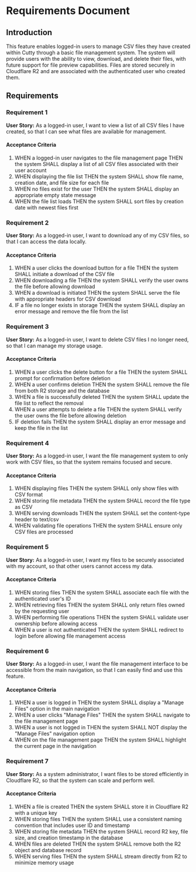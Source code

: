 # Requirements Document

## Introduction

This feature enables logged-in users to manage CSV files they have created within Cutty through a basic file management system. The system will provide users with the ability to view, download, and delete their files, with future support for file preview capabilities. Files are stored securely in Cloudflare R2 and are associated with the authenticated user who created them.

## Requirements

### Requirement 1

**User Story:** As a logged-in user, I want to view a list of all CSV files I have created, so that I can see what files are available for management.

#### Acceptance Criteria

1. WHEN a logged-in user navigates to the file management page THEN the system SHALL display a list of all CSV files associated with their user account
2. WHEN displaying the file list THEN the system SHALL show file name, creation date, and file size for each file
3. WHEN no files exist for the user THEN the system SHALL display an appropriate empty state message
4. WHEN the file list loads THEN the system SHALL sort files by creation date with newest files first

### Requirement 2

**User Story:** As a logged-in user, I want to download any of my CSV files, so that I can access the data locally.

#### Acceptance Criteria

1. WHEN a user clicks the download button for a file THEN the system SHALL initiate a download of the CSV file
2. WHEN downloading a file THEN the system SHALL verify the user owns the file before allowing download
3. WHEN a download is initiated THEN the system SHALL serve the file with appropriate headers for CSV download
4. IF a file no longer exists in storage THEN the system SHALL display an error message and remove the file from the list

### Requirement 3

**User Story:** As a logged-in user, I want to delete CSV files I no longer need, so that I can manage my storage usage.

#### Acceptance Criteria

1. WHEN a user clicks the delete button for a file THEN the system SHALL prompt for confirmation before deletion
2. WHEN a user confirms deletion THEN the system SHALL remove the file from both R2 storage and the database
3. WHEN a file is successfully deleted THEN the system SHALL update the file list to reflect the removal
4. WHEN a user attempts to delete a file THEN the system SHALL verify the user owns the file before allowing deletion
5. IF deletion fails THEN the system SHALL display an error message and keep the file in the list

### Requirement 4

**User Story:** As a logged-in user, I want the file management system to only work with CSV files, so that the system remains focused and secure.

#### Acceptance Criteria

1. WHEN displaying files THEN the system SHALL only show files with CSV format
2. WHEN storing file metadata THEN the system SHALL record the file type as CSV
3. WHEN serving downloads THEN the system SHALL set the content-type header to text/csv
4. WHEN validating file operations THEN the system SHALL ensure only CSV files are processed

### Requirement 5

**User Story:** As a logged-in user, I want my files to be securely associated with my account, so that other users cannot access my data.

#### Acceptance Criteria

1. WHEN storing files THEN the system SHALL associate each file with the authenticated user's ID
2. WHEN retrieving files THEN the system SHALL only return files owned by the requesting user
3. WHEN performing file operations THEN the system SHALL validate user ownership before allowing access
4. WHEN a user is not authenticated THEN the system SHALL redirect to login before allowing file management access

### Requirement 6

**User Story:** As a logged-in user, I want the file management interface to be accessible from the main navigation, so that I can easily find and use this feature.

#### Acceptance Criteria

1. WHEN a user is logged in THEN the system SHALL display a "Manage Files" option in the main navigation
2. WHEN a user clicks "Manage Files" THEN the system SHALL navigate to the file management page
3. WHEN a user is not logged in THEN the system SHALL NOT display the "Manage Files" navigation option
4. WHEN on the file management page THEN the system SHALL highlight the current page in the navigation

### Requirement 7

**User Story:** As a system administrator, I want files to be stored efficiently in Cloudflare R2, so that the system can scale and perform well.

#### Acceptance Criteria

1. WHEN a file is created THEN the system SHALL store it in Cloudflare R2 with a unique key
2. WHEN storing files THEN the system SHALL use a consistent naming convention that includes user ID and timestamp
3. WHEN storing file metadata THEN the system SHALL record R2 key, file size, and creation timestamp in the database
4. WHEN files are deleted THEN the system SHALL remove both the R2 object and database record
5. WHEN serving files THEN the system SHALL stream directly from R2 to minimize memory usage